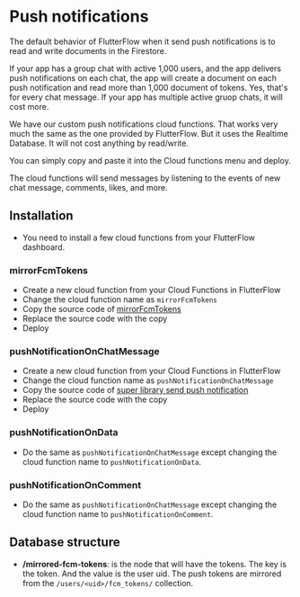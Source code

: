 # Push notifications

The default behavior of FlutterFlow when it send push notifications is to read and write documents in the Firestore.

If your app has a group chat with active 1,000 users, and the app delivers push notifications on each chat, the app will create a document on each push notification and read more than 1,000 document of tokens. Yes, that's for every chat message. If your app has multiple active gruop chats, it will cost more.

We have our custom push notifications cloud functions. That works very much the same as the one provided by FlutterFlow. But it uses the Realtime Database. It will not cost anything by read/write.

You can simply copy and paste it into the Cloud functions menu and deploy.

The cloud functions will send messages by listening to the events of new chat message, comments, likes, and more.




## Installation

- You need to install a few cloud functions from your FlutterFlow dashboard.

### mirrorFcmTokens

- Create a new cloud function from your Cloud Functions in FlutterFlow
- Change the cloud function name as `mirrorFcmTokens`
- Copy the source code of [mirrorFcmTokens](https://raw.githubusercontent.com/thruthesky/super-library-firebase/refs/heads/main/mirror-fcm-tokens/functions/index.js)
- Replace the source code with the copy
- Deploy


### pushNotificationOnChatMessage

- Create a new cloud function from your Cloud Functions in FlutterFlow
- Change the cloud function name as `pushNotificationOnChatMessage`
- Copy the source code of [super library send push notification](https://raw.githubusercontent.com/thruthesky/super-library-firebase/refs/heads/main/send-push-notifications/functions/index.js)
- Replace the source code with the copy
- Deploy

### pushNotificationOnData

- Do the same as `pushNotificationOnChatMessage` except changing the cloud function name to `pushNotificationOnData`.

### pushNotificationOnComment

- Do the same as `pushNotificationOnChatMessage` except changing the cloud function name to `pushNotificationOnComment`.




## Database structure


- **/mirrored-fcm-tokens**: is the node that will have the tokens. The key is the token. And the value is the user uid. The push tokens are mirrored from the `/users/<uid>/fcm_tokens/` collection.

